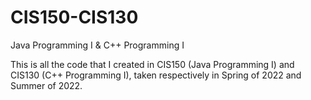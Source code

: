 # CIS150-CIS130
Java Programming I &amp; C++ Programming I

This is all the code that I created in CIS150 (Java Programming I) and CIS130 (C++ Programming I), taken respectively in Spring of 2022 and Summer of 2022.
